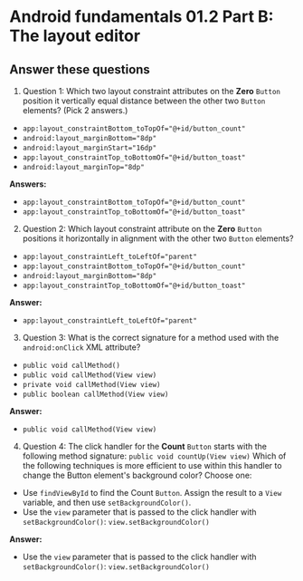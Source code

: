 Android fundamentals 01.2 Part B: The layout editor
=======

Answer these questions
-----------

1. Question 1: Which two layout constraint attributes on the **Zero** `Button` position it vertically equal distance between the other two `Button` elements? (Pick 2 answers.)

* `app:layout_constraintBottom_toTopOf="@+id/button_count"`
* `android:layout_marginBottom="8dp"`
* `android:layout_marginStart="16dp"`
* `app:layout_constraintTop_toBottomOf="@+id/button_toast"`
* `android:layout_marginTop="8dp"`

**Answers:**
* `app:layout_constraintBottom_toTopOf="@+id/button_count"`
* `app:layout_constraintTop_toBottomOf="@+id/button_toast"`


2. Question 2: Which layout constraint attribute on the **Zero** `Button` positions it horizontally in alignment with the other two `Button` elements?

* `app:layout_constraintLeft_toLeftOf="parent"`
* `app:layout_constraintBottom_toTopOf="@+id/button_count"`
* `android:layout_marginBottom="8dp"`
* `app:layout_constraintTop_toBottomOf="@+id/button_toast"`

**Answer:**
* `app:layout_constraintLeft_toLeftOf="parent"`


3. Question 3: What is the correct signature for a method used with the `android:onClick` XML attribute?

* `public void callMethod()`
* `public void callMethod(View view)`
* `private void callMethod(View view)`
* `public boolean callMethod(View view)`

**Answer:**
* `public void callMethod(View view)`


4. Question 4: The click handler for the **Count** `Button` starts with the following method signature:
`public void countUp(View view)`
Which of the following techniques is more efficient to use within this handler to change the Button element's background color? Choose one:

* Use `findViewById` to find the Count `Button`. Assign the result to a `View` variable, and then use `setBackgroundColor()`.
* Use the `view` parameter that is passed to the click handler with `setBackgroundColor()`: `view.setBackgroundColor()`

**Answer:**
* Use the `view` parameter that is passed to the click handler with `setBackgroundColor()`: `view.setBackgroundColor()`
